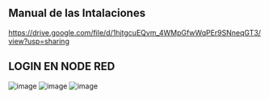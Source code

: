 ## Manual de las Intalaciones 
https://drive.google.com/file/d/1hjtgcuEQvm_4WMpGfwWqPEr9SNneqGT3/view?usp=sharing

## LOGIN EN NODE RED
![image](https://github.com/Brayanpower/CODIGOS-DE-RECUPERACION-UNIDAD-II/assets/116902837/0d037ea6-324d-40ed-adec-5bec434e8aa7)
![image](https://github.com/Brayanpower/CODIGOS-DE-RECUPERACION-UNIDAD-II/assets/116902837/ca08cde7-f7c4-497e-b431-e920f2f03647)
![image](https://github.com/Brayanpower/CODIGOS-DE-RECUPERACION-UNIDAD-II/assets/116902837/561025d3-2d3d-48f7-9f22-59c8e15e08e0)


